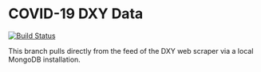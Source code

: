 # COVID-19 DXY Data  

[![Build Status](https://travis-ci.org/beansrowning/dxy-covid19.svg?branch=master)](https://travis-ci.org/beansrowning/dxy-covid19)

This branch pulls directly from the feed of the DXY web scraper via a local MongoDB installation.   
